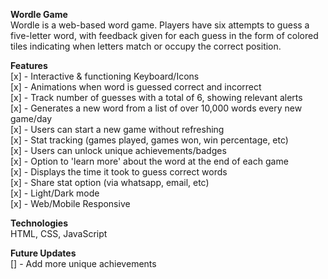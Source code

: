 **Wordle Game**<br>
Wordle is a web-based word game. Players have six attempts to guess a five-letter word, with feedback given for each guess in the form of colored tiles indicating when letters match or occupy the correct position.

**Features**<br>
[x] - Interactive & functioning Keyboard/Icons<br>
[x] - Animations when word is guessed correct and incorrect<br>
[x] - Track number of guesses with a total of 6, showing relevant alerts<br>
[x] - Generates a new word from a list of over 10,000 words every new game/day<br>
[x] - Users can start a new game without refreshing<br>
[x] - Stat tracking (games played, games won, win percentage, etc)<br>
[x] - Users can unlock unique achievements/badges<br>
[x] - Option to 'learn more' about the word at the end of each game<br>
[x] - Displays the time it took to guess correct words<br>
[x] - Share stat option (via whatsapp, email, etc)<br>
[x] - Light/Dark mode<br>
[x] - Web/Mobile Responsive<br>

**Technologies**<br>
HTML, CSS, JavaScript<br>

**Future Updates**<br>
[] - Add more unique achievements<br>

